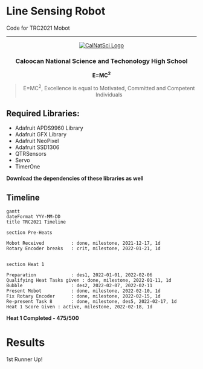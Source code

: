 # Line Sensing Robot

Code for TRC2021 Mobot


---
<!-- <div align="center">
  <h1>CalNatSci</h1>
</div>
 -->
<a href="https://calnatscitechhs.wixsite.com/calnatsci">
<p align="center">
  <img src="https://static.wixstatic.com/media/81ae59_4562c888dd1347c5a2ff08400bfe465f~mv2_d_4500_4500_s_4_2.png/v1/fill/w_203,h_207,al_c,q_85,usm_0.66_1.00_0.01/81ae59_4562c888dd1347c5a2ff08400bfe465f~mv2_d_4500_4500_s_4_2.webp" alt="CalNatSci Logo"/> 
</p>
</a>

<div align="center">
  <h3>
    Caloocan National Science and Techonology High School
  </h3>
</div>

<div align="center">
  <b>
    E=MC<sup>2</sup>
  </b>
    
  <blockquote>
    E=MC<sup>2</sup>, Excellence is equal to Motivated, Committed and Competent Individuals
  </blockquote>
</div>
  
## Required Libraries:
- Adafruit APDS9960 Library
- Adafruit GFX Library
- Adafruit NeoPixel
- Adafruit SSD1306
- QTRSensors
- Servo
- TimerOne

**Download the dependencies of these libraries as well**

## Timeline
```mermaid
gantt
dateFormat YYY-MM-DD
title TRC2021 Timeline

section Pre-Heats

Mobot Received          : done, milestone, 2021-12-17, 1d
Rotary Encoder breaks   : crit, milestone, 2022-01-21, 1d


section Heat 1

Preparation             : des1, 2022-01-01, 2022-02-06
Qualifying Heat Tasks given : done, milestone, 2022-01-11, 1d
Bubble                  : des2, 2022-02-07, 2022-02-11
Present Mobot           : done, milestone, 2022-02-10, 1d
Fix Rotary Encoder      : done, milestone, 2022-02-15, 1d
Re-present Task 8       : done, milestone, des5, 2022-02-17, 1d
Heat 1 Score Given : active, milestone, 2022-02-18, 1d
```

**Heat 1 Completed - 475/500**


# Results
1st Runner Up!
